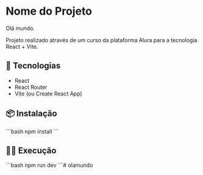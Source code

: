 # Nome do Projeto
 Olá mundo.

 Projeto realizado através de um curso da plataforma Alura para a tecnologia React + Vite.

## 🚀 Tecnologias

- React
- React Router
- Vite (ou Create React App)

## 📦 Instalação

\`\`\`bash
npm install
\`\`\`

## 🏃‍♂️ Execução

\`\`\`bash
npm run dev
\`\`\`#   o l a m u n d o  
 